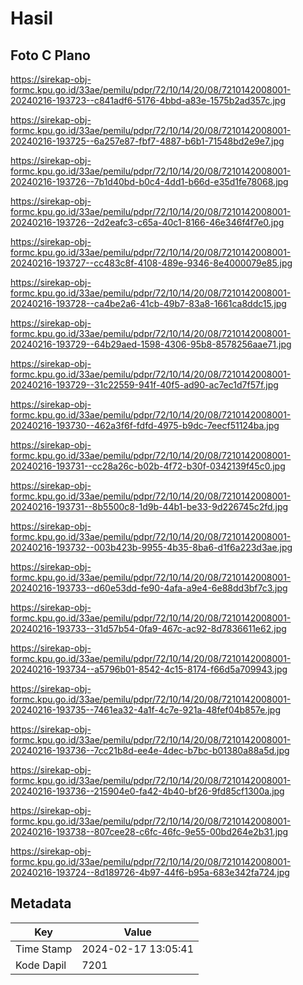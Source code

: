 # Hasil

## Foto C Plano

https://sirekap-obj-formc.kpu.go.id/33ae/pemilu/pdpr/72/10/14/20/08/7210142008001-20240216-193723--c841adf6-5176-4bbd-a83e-1575b2ad357c.jpg

https://sirekap-obj-formc.kpu.go.id/33ae/pemilu/pdpr/72/10/14/20/08/7210142008001-20240216-193725--6a257e87-fbf7-4887-b6b1-71548bd2e9e7.jpg

https://sirekap-obj-formc.kpu.go.id/33ae/pemilu/pdpr/72/10/14/20/08/7210142008001-20240216-193726--7b1d40bd-b0c4-4dd1-b66d-e35d1fe78068.jpg

https://sirekap-obj-formc.kpu.go.id/33ae/pemilu/pdpr/72/10/14/20/08/7210142008001-20240216-193726--2d2eafc3-c65a-40c1-8166-46e346f4f7e0.jpg

https://sirekap-obj-formc.kpu.go.id/33ae/pemilu/pdpr/72/10/14/20/08/7210142008001-20240216-193727--cc483c8f-4108-489e-9346-8e4000079e85.jpg

https://sirekap-obj-formc.kpu.go.id/33ae/pemilu/pdpr/72/10/14/20/08/7210142008001-20240216-193728--ca4be2a6-41cb-49b7-83a8-1661ca8ddc15.jpg

https://sirekap-obj-formc.kpu.go.id/33ae/pemilu/pdpr/72/10/14/20/08/7210142008001-20240216-193729--64b29aed-1598-4306-95b8-8578256aae71.jpg

https://sirekap-obj-formc.kpu.go.id/33ae/pemilu/pdpr/72/10/14/20/08/7210142008001-20240216-193729--31c22559-941f-40f5-ad90-ac7ec1d7f57f.jpg

https://sirekap-obj-formc.kpu.go.id/33ae/pemilu/pdpr/72/10/14/20/08/7210142008001-20240216-193730--462a3f6f-fdfd-4975-b9dc-7eecf51124ba.jpg

https://sirekap-obj-formc.kpu.go.id/33ae/pemilu/pdpr/72/10/14/20/08/7210142008001-20240216-193731--cc28a26c-b02b-4f72-b30f-0342139f45c0.jpg

https://sirekap-obj-formc.kpu.go.id/33ae/pemilu/pdpr/72/10/14/20/08/7210142008001-20240216-193731--8b5500c8-1d9b-44b1-be33-9d226745c2fd.jpg

https://sirekap-obj-formc.kpu.go.id/33ae/pemilu/pdpr/72/10/14/20/08/7210142008001-20240216-193732--003b423b-9955-4b35-8ba6-d1f6a223d3ae.jpg

https://sirekap-obj-formc.kpu.go.id/33ae/pemilu/pdpr/72/10/14/20/08/7210142008001-20240216-193733--d60e53dd-fe90-4afa-a9e4-6e88dd3bf7c3.jpg

https://sirekap-obj-formc.kpu.go.id/33ae/pemilu/pdpr/72/10/14/20/08/7210142008001-20240216-193733--31d57b54-0fa9-467c-ac92-8d7836611e62.jpg

https://sirekap-obj-formc.kpu.go.id/33ae/pemilu/pdpr/72/10/14/20/08/7210142008001-20240216-193734--a5796b01-8542-4c15-8174-f66d5a709943.jpg

https://sirekap-obj-formc.kpu.go.id/33ae/pemilu/pdpr/72/10/14/20/08/7210142008001-20240216-193735--7461ea32-4a1f-4c7e-921a-48fef04b857e.jpg

https://sirekap-obj-formc.kpu.go.id/33ae/pemilu/pdpr/72/10/14/20/08/7210142008001-20240216-193736--7cc21b8d-ee4e-4dec-b7bc-b01380a88a5d.jpg

https://sirekap-obj-formc.kpu.go.id/33ae/pemilu/pdpr/72/10/14/20/08/7210142008001-20240216-193736--215904e0-fa42-4b40-bf26-9fd85cf1300a.jpg

https://sirekap-obj-formc.kpu.go.id/33ae/pemilu/pdpr/72/10/14/20/08/7210142008001-20240216-193738--807cee28-c6fc-46fc-9e55-00bd264e2b31.jpg

https://sirekap-obj-formc.kpu.go.id/33ae/pemilu/pdpr/72/10/14/20/08/7210142008001-20240216-193724--8d189726-4b97-44f6-b95a-683e342fa724.jpg


## Metadata

| Key        | Value               |
| ---------- | ------------------- |
| Time Stamp | 2024-02-17 13:05:41 |
| Kode Dapil | 7201                |



